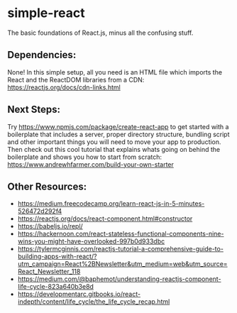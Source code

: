 # simple-react
The basic foundations of React.js, minus all the confusing stuff.

## Dependencies:
None! In this simple setup, all you need is an HTML file which imports the React and the ReactDOM libraries from a CDN:
https://reactjs.org/docs/cdn-links.html

## Next Steps:
Try https://www.npmjs.com/package/create-react-app to get started with a boilerplate that includes a server, proper directory structure, bundling script and other important things you will need to move your app to production. Then check out this cool tutorial that explains whats going on behind the boilerplate and shows you how to start from scratch:
https://www.andrewhfarmer.com/build-your-own-starter

## Other Resources:
* https://medium.freecodecamp.org/learn-react-js-in-5-minutes-526472d292f4
* https://reactjs.org/docs/react-component.html#constructor
* https://babeljs.io/repl/
* https://hackernoon.com/react-stateless-functional-components-nine-wins-you-might-have-overlooked-997b0d933dbc
* https://tylermcginnis.com/reactjs-tutorial-a-comprehensive-guide-to-building-apps-with-react/?utm_campaign=React%2BNewsletter&utm_medium=web&utm_source=React_Newsletter_118
* https://medium.com/@baphemot/understanding-reactjs-component-life-cycle-823a640b3e8d
* https://developmentarc.gitbooks.io/react-indepth/content/life_cycle/the_life_cycle_recap.html

